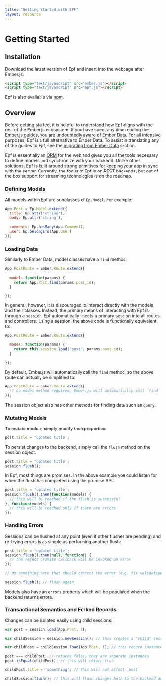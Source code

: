 ```yaml
---
title: "Getting Started with EPF"
layout: resource
---
```


# Getting Started

## Installation

Download the latest version of Epf and insert into the webpage after Ember.js:

```html
<script type="text/javascript" src="ember.js"></script>
<script type="text/javascript" src="epf.js"></script>
```

Epf is also available via [npm](https://npmjs.org/package/epf).

## Overview

Before getting started, it is helpful to understand how Epf aligns with the rest of the Ember.js ecosystem. If you have spent any time reading the [Ember.js guides](http://emberjs.com/guides/models/), you are undoubtedly aware of [Ember Data](https://github.com/emberjs/data). For all intensive purposes, Epf is a full alternative to Ember Data. To assist in translating any of the guides to Epf, see the [migrating from Ember Data](migrating_from_ember_data.html) section.

Epf is essentially an [ORM](https://en.wikipedia.org/wiki/Object-relational_mapping) for the web and gives you all the tools necessary to define models and synchronize with your backend. Unlike other solutions, Epf is built around strong primitives for keeping your app in sync with the server. Currently, the focus of Epf is on REST backends, but out of the box support for streaming technologies is on the roadmap.

### Defining Models

All models within Epf are subclasses of `Ep.Model`. For example:

```javascript
App.Post = Ep.Model.extend({
  title: Ep.attr('string'),
  body: Ep.attr('string'),

  comments: Ep.hasMany(App.Comment),
  user: Ep.belongsTo(App.User)
});
```

### Loading Data

Similarly to Ember Data, model classes have a `find` method:

```javascript
App.PostRoute = Ember.Route.extend({
  
  model: function(params) {
    return App.Post.find(params.post_id);
  }

});
```

In general, however, it is discouraged to interact directly with the models and their classes. Instead, the primary means of interacting with Epf is through a `session`. Epf automatically injects a primary session into all routes and controllers. Using a session, the above code is functionally equivalent to:

```javascript
App.PostRoute = Ember.Route.extend({
  
  model: function(params) {
    return this.session.load('post', params.post_id);
  }

});
```

By default, Ember.js will automatically call the `find` method, so the above route can actually be simplified to:

```javascript
App.PostRoute = Ember.Route.extend({
  // no model method required, Ember.js will automatically call `find` on `App.Post`
});
```

The session object also has other methods for finding data such as `query`.

### Mutating Models

To mutate models, simply modify their properties:

```javascript
post.title = 'updated title';
```

To persist changes to the backend, simply call the `flush` method on the session object.

```javascript
post.title = 'updated title';
session.flush();
```

In Epf, most things are promises. In the above example you could listen for when the flush has completed using the promise API:


```javascript
post.title = 'updated title';
session.flush().then(function(models) {
  // this will be reached if the flush is successful
}, function(models) {
  // this will be reached only if there are errors
});
```

### Handling Errors

Sessions can be flushed at any point (even if other flushes are pending) and re-trying errors is as simple as performing another flush:

```javascript
post.title = 'updated title';
session.flush().then(null, function() {
  // the reject promise callback will be invoked on error
});

// do something here that should correct the error (e.g. fix validations)

session.flush(); // flush again
```

Models also have an `errors` property which will be populated when the backend returns errors.

### Transactional Semantics and Forked Records

Changes can be isolated easily using child sessions:

```javascript
var post = session.load(App.Post, 1);

var childSession = session.newSession(); // this creates a "child" session

var childPost = childSession.load(App.Post, 1); // this record instance is separate from its corresponding instance in the parent session

post === childPost; // returns false, they are separate instances
post.isEqual(childPost); // this will return true

childPost.title = 'something'; // this will not affect `post`

childSession.flush(); // this will flush changes both to the backend and the parent session, at this point `post` will have its title updated to reflect `childPost`
```





